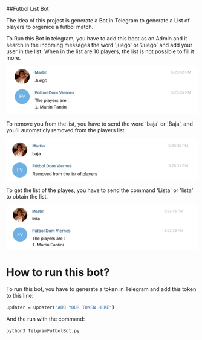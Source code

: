 ##Futbol List Bot

The idea of this projest is generate a Bot in Telegram to generate a List of players to orgenice a futbol match.

To Run this Bot in telegram, you have to add this boot as an Admin and it search in the incoming messages the word
'juego' or 'Juego' and add your user in the list. When in the list are 10 players, the list is not possible to fill
it more.

![AddPlayerToList](./Images/AddNewPlayerToList.jpg)

To remove you from the list, you have to send the word 'baja' or 'Baja', and you'll automaticly removed from the players list.

![RemovePlayer](./Images/RemoveAPlayerFromTheList.jpg)

To get the list of the playes, you have to send the command 'Lista' or 'lista' to obtain the list.

![ListPlayers](./Images/ListOfPlayers.jpg)

# How to run this bot?

To run this bot, you have to generate a token in Telegram and add this token to this line:

```bash
updater = Updater("ADD YOUR TOKEN HERE")
```

And the run with the command:

```bash
python3 TelgramFutbolBot.py
```

